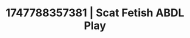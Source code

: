 ---
categories:
- Fantasy surrender
- MILF
- Intimate rituals
- Gender-fluid lovers
- Safe for work
image: /assets/images/1747788357381.jpg
layout: post
seo:
  description: Featured content with sensual Scat Fetish, ABDL Play. HD images available.
  keywords: Scat Fetish, ABDL Play
  og_image: /assets/images/1747788357381.jpg
  schema_type: VisualArtwork
tags:
- '#1747788357381'
- ABDL Play
- Scat Fetish
title: 1747788357381 | Scat Fetish ABDL Play
---